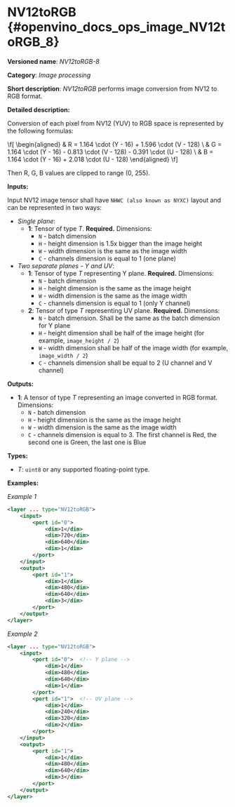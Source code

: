 # NV12toRGB {#openvino_docs_ops_image_NV12toRGB_8}

**Versioned name**: *NV12toRGB-8*

**Category**: *Image processing*

**Short description**: *NV12toRGB* performs image conversion from NV12 to RGB format.

**Detailed description:**

Conversion of each pixel from NV12 (YUV) to RGB space is represented by the following formulas:

\f[
\begin{aligned}
& R = 1.164 \cdot (Y - 16) + 1.596 \cdot (V - 128) \\
& G = 1.164 \cdot (Y - 16) - 0.813 \cdot (V - 128) - 0.391 \cdot (U - 128) \\
& B = 1.164 \cdot (Y - 16) + 2.018 \cdot (U - 128)
\end{aligned}
\f]

Then R, G, B values are clipped to range (0, 255).

**Inputs:**

Input NV12 image tensor shall have `NHWC (also known as NYXC)` layout and can be represented in two ways:
* *Single plane*:
  * **1**: Tensor of type *T*. **Required.** Dimensions:
    * `N` - batch dimension
    * `H` - height dimension is 1.5x bigger than the image height
    * `W` - width dimension is the same as the image width
    * `C` - channels dimension is equal to 1 (one plane)
* *Two separate planes - Y and UV*:
  * **1**: Tensor of type *T* representing Y plane. **Required.** Dimensions:
    * `N` - batch dimension
    * `H` - height dimension is the same as the image height
    * `W` - width dimension is the same as the image width
    * `C` - channels dimension is equal to 1 (only Y channel)
  * **2**: Tensor of type *T* representing UV plane. **Required.** Dimensions:
    * `N` - batch dimension. Shall be the same as the batch dimension for Y plane
    * `H` - height dimension shall be half of the image height (for example, `image_height / 2`)
    * `W` - width dimension shall be half of the image width (for example, `image_width / 2`)
    * `C` - channels dimension shall be equal to 2 (U channel and V channel)

**Outputs:**

* **1**: A tensor of type *T* representing an image converted in RGB format. Dimensions:
  * `N` - batch dimension
  * `H` - height dimension is the same as the image height
  * `W` - width dimension is the same as the image width
  * `C` - channels dimension is equal to 3. The first channel is Red, the second one is Green, the last one is Blue

**Types:**

* *T*: `uint8` or any supported floating-point type.


**Examples:**

*Example 1*

```xml
<layer ... type="NV12toRGB">
    <input>
        <port id="0">
            <dim>1</dim>
            <dim>720</dim>
            <dim>640</dim>
            <dim>1</dim>
        </port>
    </input>
    <output>
        <port id="1">
            <dim>1</dim>
            <dim>480</dim>
            <dim>640</dim>
            <dim>3</dim>
        </port>
    </output>
</layer>
```

*Example 2*

```xml
<layer ... type="NV12toRGB">
    <input>
        <port id="0">  <!-- Y plane -->
            <dim>1</dim>
            <dim>480</dim>
            <dim>640</dim>
            <dim>1</dim>
        </port>
        <port id="1">  <!-- UV plane -->
            <dim>1</dim>
            <dim>240</dim>
            <dim>320</dim>
            <dim>2</dim>
        </port>
    </input>
    <output>
        <port id="1">
            <dim>1</dim>
            <dim>480</dim>
            <dim>640</dim>
            <dim>3</dim>
        </port>
    </output>
</layer>
```
